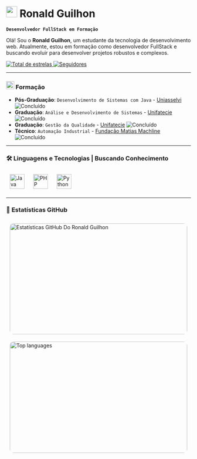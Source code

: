 # <img src="https://github.com/user-attachments/assets/4aac8ecb-2d4d-403e-a997-cbc78e71ca27" width="30" /> **Ronald Guilhon**  
**`Desenvolvedor FullStack em Formação`**

Olá! Sou o **Ronald Guilhon**, um estudante da tecnologia de desenvolvimento web. 
Atualmente, estou em formação como desenvolvedor FullStack e buscando evoluir para desenvolver projetos robustos e complexos. 

<p align="left">  
    <a href="https://github.com/RonaldGuilhon?tab=repositories&sort=stargazers">
        <img 
            alt="Total de estrelas" 
            title="Total de estrelas GitHub" 
            src="https://img.shields.io/github/stars/RonaldGuilhon?style=for-the-badge&color=55960c&labelColor=488207&logo=star&label=estrelas"
        />
    </a>
    <a href="https://github.com/RonaldGuilhon?tab=followers">
        <img 
            alt="Seguidores" 
            title="Me siga no GitHub" 
            src="https://img.shields.io/github/followers/RonaldGuilhon?style=for-the-badge&color=236ad3&labelColor=1155ba&logo=github&label=Seguidores&logoColor=white"
        />
    </a>
</p>

---

### <img src="https://github.com/user-attachments/assets/7887415d-62b5-43ee-a8a2-4416faba42e0" width="22" /> Formação

- **Pós-Graduação**: `Desenvolvimento de Sistemas com Java` - [Uniasselvi](https://portal.uniasselvi.com.br) ![Concluído](https://img.shields.io/badge/Status-Concluído-green)
- **Graduação**: `Análise e Desenvolvimento de Sistemas` - [Unifatecie](https://unifatecie.edu.br) ![Concluído](https://img.shields.io/badge/Status-Concluído-green)
- **Graduação**: `Gestão da Qualidade` - [Unifatecie](https://unifatecie.edu.br) ![Concluído](https://img.shields.io/badge/Status-Concluído-green)
- **Técnico**: `Automação Industrial` - [Fundação Matias Machline](https://www.fundacaomatiasmachline.org.br) ![Concluído](https://img.shields.io/badge/Status-Concluído-green)

---

### 🛠️ **Linguagens e Tecnologias | Buscando Conhecimento**

<div align="left">
    <img alt="Java" title="Java" width="40px" src="https://cdn.jsdelivr.net/gh/devicons/devicon/icons/java/java-original.svg" style="margin: 10px"/>
     <img alt="PHP" title="PHP" width="40px" src="https://cdn.jsdelivr.net/gh/devicons/devicon/icons/php/php-original.svg" style="margin: 10px"/>
     <img alt="Python" title="Python" width="40px" src="https://cdn.jsdelivr.net/gh/devicons/devicon/icons/python/python-original.svg" style="margin: 10px"/>
    <!-- <img alt="SQL" title="SQL" width="40px" src="https://cdn.jsdelivr.net/gh/devicons/devicon/icons/mysql/mysql-original.svg" style="margin: 10px"/>
    <img alt="PostgreSQL" title="PostgreSQL" width="40px" src="https://cdn.jsdelivr.net/gh/devicons/devicon/icons/postgresql/postgresql-original.svg" style="margin: 10px"/>
    <img alt="DBeaver" title="DBeaver" width="40px" src="https://cdn.jsdelivr.net/gh/devicons/devicon/icons/dbeaver/dbeaver-original.svg" style="margin: 10px"/>   
    <img alt="HTML" title="HTML" width="40px" src="https://cdn.jsdelivr.net/gh/devicons/devicon/icons/html5/html5-original.svg" style="margin: 10px"/>
    <img alt="CSS" title="CSS" width="40px" src="https://cdn.jsdelivr.net/gh/devicons/devicon/icons/css3/css3-original.svg" style="margin: 10px"/>
    <img alt="JavaScript" title="JavaScript" width="40px" src="https://cdn.jsdelivr.net/gh/devicons/devicon/icons/javascript/javascript-original.svg" style="margin: 10px"/>
    <img alt="Git" title="Git" width="40px" src="https://cdn.jsdelivr.net/gh/devicons/devicon/icons/git/git-original.svg" style="margin: 10px"/>   
    <img alt="Angular" title="Angular" width="40px" src="https://cdn.jsdelivr.net/gh/devicons/devicon/icons/angularjs/angularjs-original.svg" style="margin: 10px"/>
    <img alt="Node.js" title="Node.js" width="40px" src="https://cdn.jsdelivr.net/gh/devicons/devicon/icons/nodejs/nodejs-original.svg" style="margin: 10px"/>
    <img alt="NestJS" title="NestJS" width="40px" src="https://cdn.jsdelivr.net/gh/devicons/devicon/icons/nestjs/nestjs-original.svg" style="margin: 10px"/> -->
</div>

---

### 🚀 **Estatísticas GitHub**

<div style="display: flex; gap: 20px; justify-content: center; max-width: 1200px; margin: 0 auto; padding: 10px; flex-wrap: wrap;"> <a href="#" style="flex: 1 1 45%; min-width: 300px; aspect-ratio: 1.6; display: flex;"> <img alt="Estatísticas GitHub Do Ronald Guilhon" src="https://github-readme-stats.vercel.app/api?username=RonaldGuilhon&show_icons=true&count_private=true&line_height=31&icon_color=ffffff&theme=dark&title_color=00b3ff&bg_color=1d1f21" style="width: 100%; height: 100%; object-fit: cover; border-radius: 10px;" /> </a> <a href="#" style="flex: 1 1 45%; min-width: 300px; aspect-ratio: 1.6; display: flex;"> <img alt="Top languages" src="https://github-readme-stats.vercel.app/api/top-langs/?username=RonaldGuilhon&layout=compact&count_private=true&theme=dark&title_color=00b3ff&bg_color=1d1f21" style="width: 100%; height: 100%; object-fit: cover; border-radius: 10px;" /> </a> </div>



